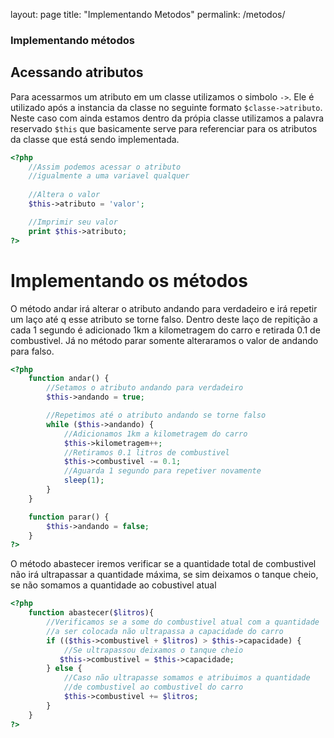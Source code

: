 layout: page
title: "Implementando Metodos"
permalink: /metodos/


### Implementando métodos

## Acessando atributos
Para acessarmos um atributo em um classe utilizamos o simbolo `->`.
Ele é utilizado após a instancia da classe no seguinte formato `$classe->atributo`.
Neste caso com ainda estamos dentro da própia classe utilizamos a palavra reservado `$this` que basicamente serve para referenciar para os atributos da classe que está sendo implementada.

```php
<?php
    //Assim podemos acessar o atributo
    //igualmente a uma variavel qualquer
    
    //Altera o valor
    $this->atributo = 'valor';

    //Imprimir seu valor
    print $this->atributo;
?>
```

# Implementando os métodos
O método andar irá alterar o atributo andando para verdadeiro e irá repetir um laço até q esse atributo se torne falso. Dentro deste laço de repitição a cada 1 segundo é adicionado 1km a kilometragem do carro e retirada 0.1 de combustivel.
Já no método parar somente alteraramos o valor de andando para falso.

```php
<?php
    function andar() {
        //Setamos o atributo andando para verdadeiro
        $this->andando = true;

        //Repetimos até o atributo andando se torne falso
        while ($this->andando) {
            //Adicionamos 1km a kilometragem do carro
            $this->kilometragem++;
            //Retiramos 0.1 litros de combustivel
            $this->combustivel -= 0.1;
            //Aguarda 1 segundo para repetiver novamente
            sleep(1);
        }
    }

    function parar() {
        $this->andando = false;
    }
?>
```
O método abastecer iremos verificar se a quantidade total de combustivel não irá ultrapassar a quantidade máxima, se sim deixamos o tanque cheio, se não somamos a quantidade ao cobustivel atual


```php
<?php
    function abastecer($litros){
        //Verificamos se a some do combustivel atual com a quantidade
        //a ser colocada não ultrapassa a capacidade do carro
        if (($this->combustivel + $litros) > $this->capacidade) {
            //Se ultrapassou deixamos o tanque cheio 
           $this->combustivel = $this->capacidade;
        } else {
            //Caso não ultrapasse somamos e atribuimos a quantidade
            //de combustivel ao combustivel do carro
            $this->combustivel += $litros;
        }
    }
?>
```